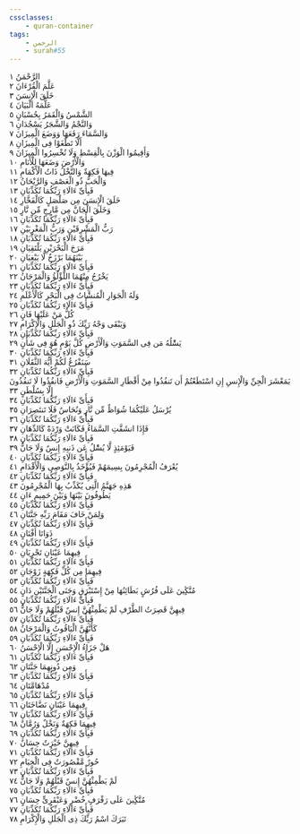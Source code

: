 ```yaml
---
cssclasses:
    - quran-container
tags:
    - الرحمن
    - surah#55
---
```


الرَّحْمَنُ  ١<br>
عَلَّمَ الْقُرْءَانَ  ٢<br>
خَلَقَ الْإِنسَنَ  ٣<br>
عَلَّمَهُ الْبَيَانَ  ٤<br>
الشَّمْسُ وَالْقَمَرُ بِحُسْبَانٍ  ٥<br>
وَالنَّجْمُ وَالشَّجَرُ يَسْجُدَانِ  ٦<br>
وَالسَّمَاءَ رَفَعَهَا وَوَضَعَ الْمِيزَانَ  ٧<br>
أَلَّا تَطْغَوْا فِى الْمِيزَانِ  ٨<br>
وَأَقِيمُوا الْوَزْنَ بِالْقِسْطِ وَلَا تُخْسِرُوا الْمِيزَانَ  ٩<br>
وَالْأَرْضَ وَضَعَهَا لِلْأَنَامِ  ١۰<br>
فِيهَا فَكِهَةٌ وَالنَّخْلُ ذَاتُ الْأَكْمَامِ  ١١<br>
وَالْحَبُّ ذُو الْعَصْفِ وَالرَّيْحَانُ  ١٢<br>
فَبِأَىِّ ءَالَاءِ رَبِّكُمَا تُكَذِّبَانِ  ١٣<br>
خَلَقَ الْإِنسَنَ مِن صَلْصَلٍ كَالْفَخَّارِ  ١٤<br>
وَخَلَقَ الْجَانَّ مِن مَّارِجٍ مِّن نَّارٍ  ١٥<br>
فَبِأَىِّ ءَالَاءِ رَبِّكُمَا تُكَذِّبَانِ  ١٦<br>
رَبُّ الْمَشْرِقَيْنِ وَرَبُّ الْمَغْرِبَيْنِ  ١٧<br>
فَبِأَىِّ ءَالَاءِ رَبِّكُمَا تُكَذِّبَانِ  ١٨<br>
مَرَجَ الْبَحْرَيْنِ يَلْتَقِيَانِ  ١٩<br>
بَيْنَهُمَا بَرْزَخٌ لَّا يَبْغِيَانِ  ٢۰<br>
فَبِأَىِّ ءَالَاءِ رَبِّكُمَا تُكَذِّبَانِ  ٢١<br>
يَخْرُجُ مِنْهُمَا اللُّؤْلُؤُ وَالْمَرْجَانُ  ٢٢<br>
فَبِأَىِّ ءَالَاءِ رَبِّكُمَا تُكَذِّبَانِ  ٢٣<br>
وَلَهُ الْجَوَارِ الْمُنشََٔاتُ فِى الْبَحْرِ كَالْأَعْلَمِ  ٢٤<br>
فَبِأَىِّ ءَالَاءِ رَبِّكُمَا تُكَذِّبَانِ  ٢٥<br>
كُلُّ مَنْ عَلَيْهَا فَانٍ  ٢٦<br>
وَيَبْقَى وَجْهُ رَبِّكَ ذُو الْجَلَلِ وَالْإِكْرَامِ  ٢٧<br>
فَبِأَىِّ ءَالَاءِ رَبِّكُمَا تُكَذِّبَانِ  ٢٨<br>
يَسَْٔلُهُ مَن فِى السَّمَوَتِ وَالْأَرْضِ كُلَّ يَوْمٍ هُوَ فِى شَأْنٍ  ٢٩<br>
فَبِأَىِّ ءَالَاءِ رَبِّكُمَا تُكَذِّبَانِ  ٣۰<br>
سَنَفْرُغُ لَكُمْ أَيُّهَ الثَّقَلَانِ  ٣١<br>
فَبِأَىِّ ءَالَاءِ رَبِّكُمَا تُكَذِّبَانِ  ٣٢<br>
يَمَعْشَرَ الْجِنِّ وَالْإِنسِ إِنِ اسْتَطَعْتُمْ أَن تَنفُذُوا مِنْ أَقْطَارِ السَّمَوَتِ وَالْأَرْضِ فَانفُذُوا لَا تَنفُذُونَ إِلَّا بِسُلْطَنٍ  ٣٣<br>
فَبِأَىِّ ءَالَاءِ رَبِّكُمَا تُكَذِّبَانِ  ٣٤<br>
يُرْسَلُ عَلَيْكُمَا شُوَاظٌ مِّن نَّارٍ وَنُحَاسٌ فَلَا تَنتَصِرَانِ  ٣٥<br>
فَبِأَىِّ ءَالَاءِ رَبِّكُمَا تُكَذِّبَانِ  ٣٦<br>
فَإِذَا انشَقَّتِ السَّمَاءُ فَكَانَتْ وَرْدَةً كَالدِّهَانِ  ٣٧<br>
فَبِأَىِّ ءَالَاءِ رَبِّكُمَا تُكَذِّبَانِ  ٣٨<br>
فَيَوْمَئِذٍ لَّا يُسَْٔلُ عَن ذَنبِهِ إِنسٌ وَلَا جَانٌّ  ٣٩<br>
فَبِأَىِّ ءَالَاءِ رَبِّكُمَا تُكَذِّبَانِ  ٤۰<br>
يُعْرَفُ الْمُجْرِمُونَ بِسِيمَهُمْ فَيُؤْخَذُ بِالنَّوَصِى وَالْأَقْدَامِ  ٤١<br>
فَبِأَىِّ ءَالَاءِ رَبِّكُمَا تُكَذِّبَانِ  ٤٢<br>
هَذِهِ جَهَنَّمُ الَّتِى يُكَذِّبُ بِهَا الْمُجْرِمُونَ  ٤٣<br>
يَطُوفُونَ بَيْنَهَا وَبَيْنَ حَمِيمٍ ءَانٍ  ٤٤<br>
فَبِأَىِّ ءَالَاءِ رَبِّكُمَا تُكَذِّبَانِ  ٤٥<br>
وَلِمَنْ خَافَ مَقَامَ رَبِّهِ جَنَّتَانِ  ٤٦<br>
فَبِأَىِّ ءَالَاءِ رَبِّكُمَا تُكَذِّبَانِ  ٤٧<br>
ذَوَاتَا أَفْنَانٍ  ٤٨<br>
فَبِأَىِّ ءَالَاءِ رَبِّكُمَا تُكَذِّبَانِ  ٤٩<br>
فِيهِمَا عَيْنَانِ تَجْرِيَانِ  ٥۰<br>
فَبِأَىِّ ءَالَاءِ رَبِّكُمَا تُكَذِّبَانِ  ٥١<br>
فِيهِمَا مِن كُلِّ فَكِهَةٍ زَوْجَانِ  ٥٢<br>
فَبِأَىِّ ءَالَاءِ رَبِّكُمَا تُكَذِّبَانِ  ٥٣<br>
مُتَّكِِٔينَ عَلَى فُرُشٍ بَطَائِنُهَا مِنْ إِسْتَبْرَقٍ وَجَنَى الْجَنَّتَيْنِ دَانٍ  ٥٤<br>
فَبِأَىِّ ءَالَاءِ رَبِّكُمَا تُكَذِّبَانِ  ٥٥<br>
فِيهِنَّ قَصِرَتُ الطَّرْفِ لَمْ يَطْمِثْهُنَّ إِنسٌ قَبْلَهُمْ وَلَا جَانٌّ  ٥٦<br>
فَبِأَىِّ ءَالَاءِ رَبِّكُمَا تُكَذِّبَانِ  ٥٧<br>
كَأَنَّهُنَّ الْيَاقُوتُ وَالْمَرْجَانُ  ٥٨<br>
فَبِأَىِّ ءَالَاءِ رَبِّكُمَا تُكَذِّبَانِ  ٥٩<br>
هَلْ جَزَاءُ الْإِحْسَنِ إِلَّا الْإِحْسَنُ  ٦۰<br>
فَبِأَىِّ ءَالَاءِ رَبِّكُمَا تُكَذِّبَانِ  ٦١<br>
وَمِن دُونِهِمَا جَنَّتَانِ  ٦٢<br>
فَبِأَىِّ ءَالَاءِ رَبِّكُمَا تُكَذِّبَانِ  ٦٣<br>
مُدْهَامَّتَانِ  ٦٤<br>
فَبِأَىِّ ءَالَاءِ رَبِّكُمَا تُكَذِّبَانِ  ٦٥<br>
فِيهِمَا عَيْنَانِ نَضَّاخَتَانِ  ٦٦<br>
فَبِأَىِّ ءَالَاءِ رَبِّكُمَا تُكَذِّبَانِ  ٦٧<br>
فِيهِمَا فَكِهَةٌ وَنَخْلٌ وَرُمَّانٌ  ٦٨<br>
فَبِأَىِّ ءَالَاءِ رَبِّكُمَا تُكَذِّبَانِ  ٦٩<br>
فِيهِنَّ خَيْرَتٌ حِسَانٌ  ٧۰<br>
فَبِأَىِّ ءَالَاءِ رَبِّكُمَا تُكَذِّبَانِ  ٧١<br>
حُورٌ مَّقْصُورَتٌ فِى الْخِيَامِ  ٧٢<br>
فَبِأَىِّ ءَالَاءِ رَبِّكُمَا تُكَذِّبَانِ  ٧٣<br>
لَمْ يَطْمِثْهُنَّ إِنسٌ قَبْلَهُمْ وَلَا جَانٌّ  ٧٤<br>
فَبِأَىِّ ءَالَاءِ رَبِّكُمَا تُكَذِّبَانِ  ٧٥<br>
مُتَّكِِٔينَ عَلَى رَفْرَفٍ خُضْرٍ وَعَبْقَرِىٍّ حِسَانٍ  ٧٦<br>
فَبِأَىِّ ءَالَاءِ رَبِّكُمَا تُكَذِّبَانِ  ٧٧<br>
تَبَرَكَ اسْمُ رَبِّكَ ذِى الْجَلَلِ وَالْإِكْرَامِ  ٧٨<br>
